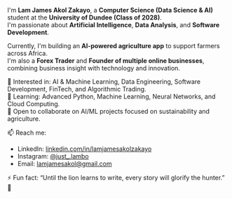 I'm **Lam James Akol Zakayo**, a **Computer Science (Data Science & AI)** student at the **University of Dundee (Class of 2028)**.  
I'm passionate about **Artificial Intelligence**, **Data Analysis**, and **Software Development**.  

Currently, I'm building an **AI-powered agriculture app** to support farmers across Africa.  
I'm also a **Forex Trader** and **Founder of multiple online businesses**, combining business insight with technology and innovation.  

👀 Interested in: AI & Machine Learning, Data Engineering, Software Development, FinTech, and Algorithmic Trading.  
🌱 Learning: Advanced Python, Machine Learning, Neural Networks, and Cloud Computing.  
🤝 Open to collaborate on AI/ML projects focused on sustainability and agriculture.  

📫 Reach me:  
- LinkedIn: [linkedin.com/in/lamjamesakolzakayo](https://linkedin.com/in/lamjamesakolzakayo)  
- Instagram: [@just_.lambo](https://instagram.com/just_.lambo)  
- Email: lamjamesakol@gmail.com  

⚡ Fun fact: “Until the lion learns to write, every story will glorify the hunter.” 🦁  
